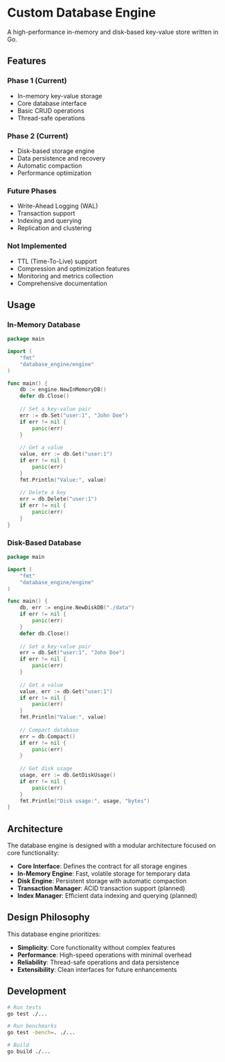 # Custom Database Engine

A high-performance in-memory and disk-based key-value store written in Go.

## Features

### Phase 1 (Current)
- In-memory key-value storage
- Core database interface
- Basic CRUD operations
- Thread-safe operations

### Phase 2 (Current)
- Disk-based storage engine
- Data persistence and recovery
- Automatic compaction
- Performance optimization

### Future Phases
- Write-Ahead Logging (WAL)
- Transaction support
- Indexing and querying
- Replication and clustering

### Not Implemented
- TTL (Time-To-Live) support
- Compression and optimization features
- Monitoring and metrics collection
- Comprehensive documentation

## Usage

### In-Memory Database
```go
package main

import (
    "fmt"
    "database_engine/engine"
)

func main() {
    db := engine.NewInMemoryDB()
    defer db.Close()
    
    // Set a key-value pair
    err := db.Set("user:1", "John Doe")
    if err != nil {
        panic(err)
    }
    
    // Get a value
    value, err := db.Get("user:1")
    if err != nil {
        panic(err)
    }
    fmt.Println("Value:", value)
    
    // Delete a key
    err = db.Delete("user:1")
    if err != nil {
        panic(err)
    }
}
```

### Disk-Based Database
```go
package main

import (
    "fmt"
    "database_engine/engine"
)

func main() {
    db, err := engine.NewDiskDB("./data")
    if err != nil {
        panic(err)
    }
    defer db.Close()
    
    // Set a key-value pair
    err = db.Set("user:1", "John Doe")
    if err != nil {
        panic(err)
    }
    
    // Get a value
    value, err := db.Get("user:1")
    if err != nil {
        panic(err)
    }
    fmt.Println("Value:", value)
    
    // Compact database
    err = db.Compact()
    if err != nil {
        panic(err)
    }
    
    // Get disk usage
    usage, err := db.GetDiskUsage()
    if err != nil {
        panic(err)
    }
    fmt.Println("Disk usage:", usage, "bytes")
}
```

## Architecture

The database engine is designed with a modular architecture focused on core functionality:

- **Core Interface**: Defines the contract for all storage engines
- **In-Memory Engine**: Fast, volatile storage for temporary data
- **Disk Engine**: Persistent storage with automatic compaction
- **Transaction Manager**: ACID transaction support (planned)
- **Index Manager**: Efficient data indexing and querying (planned)

## Design Philosophy

This database engine prioritizes:
- **Simplicity**: Core functionality without complex features
- **Performance**: High-speed operations with minimal overhead
- **Reliability**: Thread-safe operations and data persistence
- **Extensibility**: Clean interfaces for future enhancements

## Development

```bash
# Run tests
go test ./...

# Run benchmarks
go test -bench=. ./...

# Build
go build ./...
```
